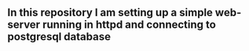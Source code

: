 <h2> In this repository l am setting up a simple web-server running in httpd and connecting to postgresql database </h2>
